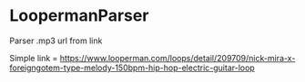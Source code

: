 # LoopermanParser
Parser .mp3 url from link


Simple link = https://www.looperman.com/loops/detail/209709/nick-mira-x-foreigngotem-type-melody-150bpm-hip-hop-electric-guitar-loop
